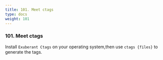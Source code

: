 ```yaml
---
title: 101. Meet ctags
type: docs
weight: 101
---
```


### 101. Meet ctags

Install `Exuberant Ctags` on your operating system,then use `ctags {files}` to generate the tags.
